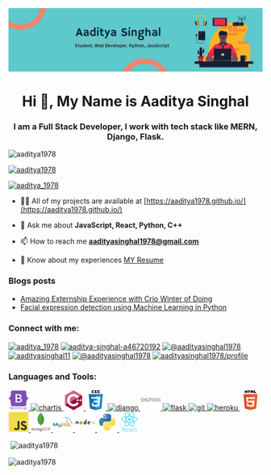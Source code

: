 <p align="center"> <img src="https://github.com/Aaditya1978/Aaditya1978/blob/main/Aaditya%20Singhal.png?raw=true" alt="aaditya1978" /> </p>

<h1 align="center">Hi 👋, My Name is Aaditya Singhal</h1>
<h3 align="center">I am a Full Stack Developer, I work with tech stack like MERN, Django, Flask.</h3>

<p align="left"> <img src="https://komarev.com/ghpvc/?username=aaditya1978&label=Profile%20views&color=0e75b6&style=flat" alt="aaditya1978" /> </p>

<p align="left"> <a href="https://github.com/ryo-ma/github-profile-trophy"><img src="https://github-profile-trophy.vercel.app/?username=aaditya1978" alt="aaditya1978" /></a> </p>

<p align="left"> <a href="https://twitter.com/aaditya_1978" target="blank"><img src="https://img.shields.io/twitter/follow/aaditya_1978?logo=twitter&style=for-the-badge" alt="aaditya_1978" /></a> </p>

- 👨‍💻 All of my projects are available at [https://aaditya1978.github.io/](https://aaditya1978.github.io/)

- 💬 Ask me about **JavaScript, React, Python, C++**

- 📫 How to reach me **aadityasinghal1978@gmail.com**

- 📄 Know about my experiences [MY Resume](https://drive.google.com/file/d/15pbVDLhZGvayBdP07C64HDVN_VQrukYu/view?usp=sharing)

### Blogs posts
<!-- BLOG-POST-LIST:START -->
- [Amazing Externship Experience with Crio Winter of Doing](https://aadityasinghal1978.medium.com/amazing-externship-experience-with-crio-winter-of-doing-4dba77702ad3?source=rss-f49749343904------2)
- [Facial expression detection using Machine Learning in Python](https://medium.com/analytics-vidhya/facial-expression-detection-using-machine-learning-in-python-c6a188ac765f?source=rss-f49749343904------2)
<!-- BLOG-POST-LIST:END -->

<h3 align="left">Connect with me:</h3>
<p align="left">
<a href="https://twitter.com/aaditya_1978" target="blank"><img align="center" src="https://cdn.jsdelivr.net/npm/simple-icons@3.0.1/icons/twitter.svg" alt="aaditya_1978" height="30" width="40" /></a>
<a href="https://linkedin.com/in/aaditya-singhal-a46720192" target="blank"><img align="center" src="https://cdn.jsdelivr.net/npm/simple-icons@3.0.1/icons/linkedin.svg" alt="aaditya-singhal-a46720192" height="30" width="40" /></a>
<a href="https://medium.com/@aadityasinghal1978" target="blank"><img align="center" src="https://cdn.jsdelivr.net/npm/simple-icons@3.0.1/icons/medium.svg" alt="@aadityasinghal1978" height="30" width="40" /></a>
<a href="https://www.hackerrank.com/aadityasinghal11" target="blank"><img align="center" src="https://cdn.jsdelivr.net/npm/simple-icons@3.0.1/icons/hackerrank.svg" alt="aadityasinghal11" height="30" width="40" /></a>
<a href="https://www.hackerearth.com/@aadityasinghal1978" target="blank"><img align="center" src="https://cdn.jsdelivr.net/npm/simple-icons@3.0.1/icons/hackerearth.svg" alt="@aadityasinghal1978" height="30" width="40" /></a>
<a href="https://auth.geeksforgeeks.org/user/aadityasinghal1978/profile" target="blank"><img align="center" src="https://cdn.jsdelivr.net/npm/simple-icons@3.0.1/icons/geeksforgeeks.svg" alt="aadityasinghal1978/profile" height="30" width="40" /></a>
</p>

<h3 align="left">Languages and Tools:</h3>
<p align="left"> <a href="https://getbootstrap.com" target="_blank" rel="noreferrer"> <img src="https://raw.githubusercontent.com/devicons/devicon/master/icons/bootstrap/bootstrap-plain-wordmark.svg" alt="bootstrap" width="40" height="40"/> </a> <a href="https://www.chartjs.org" target="_blank" rel="noreferrer"> <img src="https://www.chartjs.org/media/logo-title.svg" alt="chartjs" width="40" height="40"/> </a> <a href="https://www.w3schools.com/cpp/" target="_blank" rel="noreferrer"> <img src="https://raw.githubusercontent.com/devicons/devicon/master/icons/cplusplus/cplusplus-original.svg" alt="cplusplus" width="40" height="40"/> </a> <a href="https://www.w3schools.com/css/" target="_blank" rel="noreferrer"> <img src="https://raw.githubusercontent.com/devicons/devicon/master/icons/css3/css3-original-wordmark.svg" alt="css3" width="40" height="40"/> </a> <a href="https://www.djangoproject.com/" target="_blank" rel="noreferrer"> <img src="https://cdn.worldvectorlogo.com/logos/django.svg" alt="django" width="40" height="40"/> </a> <a href="https://expressjs.com" target="_blank" rel="noreferrer"> <img src="https://raw.githubusercontent.com/devicons/devicon/master/icons/express/express-original-wordmark.svg" alt="express" width="40" height="40"/> </a> <a href="https://flask.palletsprojects.com/" target="_blank" rel="noreferrer"> <img src="https://www.vectorlogo.zone/logos/pocoo_flask/pocoo_flask-icon.svg" alt="flask" width="40" height="40"/> </a> <a href="https://git-scm.com/" target="_blank" rel="noreferrer"> <img src="https://www.vectorlogo.zone/logos/git-scm/git-scm-icon.svg" alt="git" width="40" height="40"/> </a> <a href="https://heroku.com" target="_blank" rel="noreferrer"> <img src="https://www.vectorlogo.zone/logos/heroku/heroku-icon.svg" alt="heroku" width="40" height="40"/> </a> <a href="https://www.w3.org/html/" target="_blank" rel="noreferrer"> <img src="https://raw.githubusercontent.com/devicons/devicon/master/icons/html5/html5-original-wordmark.svg" alt="html5" width="40" height="40"/> </a> <a href="https://developer.mozilla.org/en-US/docs/Web/JavaScript" target="_blank" rel="noreferrer"> <img src="https://raw.githubusercontent.com/devicons/devicon/master/icons/javascript/javascript-original.svg" alt="javascript" width="40" height="40"/> </a> <a href="https://www.mongodb.com/" target="_blank" rel="noreferrer"> <img src="https://raw.githubusercontent.com/devicons/devicon/master/icons/mongodb/mongodb-original-wordmark.svg" alt="mongodb" width="40" height="40"/> </a> <a href="https://www.mysql.com/" target="_blank" rel="noreferrer"> <img src="https://raw.githubusercontent.com/devicons/devicon/master/icons/mysql/mysql-original-wordmark.svg" alt="mysql" width="40" height="40"/> </a> <a href="https://nodejs.org" target="_blank" rel="noreferrer"> <img src="https://raw.githubusercontent.com/devicons/devicon/master/icons/nodejs/nodejs-original-wordmark.svg" alt="nodejs" width="40" height="40"/> </a> <a href="https://www.python.org" target="_blank" rel="noreferrer"> <img src="https://raw.githubusercontent.com/devicons/devicon/master/icons/python/python-original.svg" alt="python" width="40" height="40"/> </a> <a href="https://reactjs.org/" target="_blank" rel="noreferrer"> <img src="https://raw.githubusercontent.com/devicons/devicon/master/icons/react/react-original-wordmark.svg" alt="react" width="40" height="40"/> </a> </p>

<p>&nbsp;<img align="center" src="https://github-readme-stats.vercel.app/api?username=aaditya1978&show_icons=true&locale=en" alt="aaditya1978" /></p>

<p><img align="center" src="https://github-readme-streak-stats.herokuapp.com/?user=aaditya1978&" alt="aaditya1978" /></p>
